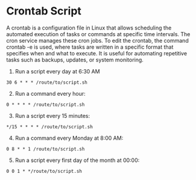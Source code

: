 # Crontab Script
A crontab is a configuration file in Linux that allows scheduling the automated execution of tasks or commands at specific time intervals. The cron service manages these cron jobs. To edit the crontab, the command crontab -e is used, where tasks are written in a specific format that specifies when and what to execute. It is useful for automating repetitive tasks such as backups, updates, or system monitoring. <br>

1. Run a script every day at 6:30 AM
```
30 6 * * * /route/to/script.sh
```

2. Run a command every hour:
```
0 * * * * /route/to/script.sh
```

3. Run a script every 15 minutes:
```
*/15 * * * * /route/to/script.sh
```

4. Run a command every Monday at 8:00 AM:
```
0 8 * * 1 /route/to/script.sh
```

5. Run a script every first day of the month at 00:00:
```
0 0 1 * */route/to/script.sh
```
